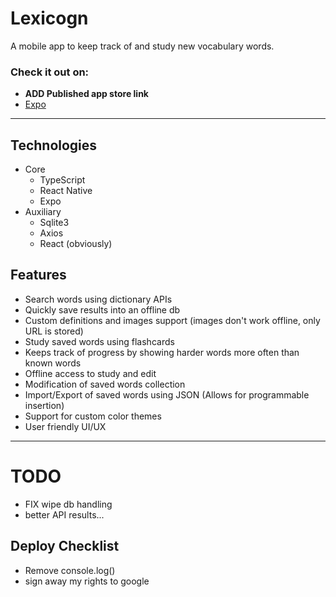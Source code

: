 # Lexicogn

A mobile app to keep track of and study new vocabulary words.

### Check it out on:

- **ADD Published app store link**
- [Expo](https://expo.io/@evadin/projects/lexicogn)

---

## Technologies

- Core
    - TypeScript
    - React Native
    - Expo
- Auxiliary
    - Sqlite3
    - Axios
    - React (obviously)


## Features

- Search words using dictionary APIs
- Quickly save results into an offline db
- Custom definitions and images support (images don't work offline, only URL is stored)
- Study saved words using flashcards
- Keeps track of progress by showing harder words more often than known words
- Offline access to study and edit
- Modification of saved words collection
- Import/Export of saved words using JSON (Allows for programmable insertion)
- Support for custom color themes
- User friendly UI/UX

---

# TODO

- FIX wipe db handling
- better API results...


## Deploy Checklist

- Remove console.log()
- sign away my rights to google